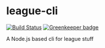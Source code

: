 # league-cli

[![Build Status](https://travis-ci.org/maxjoehnk/league-cli.svg?branch=master)](https://travis-ci.org/maxjoehnk/league-cli)
[![Greenkeeper badge](https://badges.greenkeeper.io/maxjoehnk/league-cli.svg)](https://greenkeeper.io/)

A Node.js based cli for league stuff
